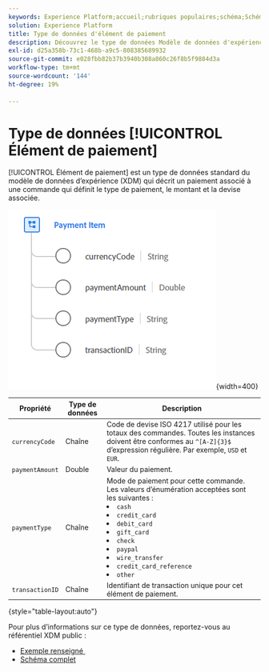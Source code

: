 ```yaml
---
keywords: Experience Platform;accueil;rubriques populaires;schéma;Schéma;XDM;champs;schémas;Schémas;élément de paiement;type de données;type de données;type de données;
solution: Experience Platform
title: Type de données d'élément de paiement
description: Découvrez le type de données Modèle de données d'expérience des articles de paiement (XDM).
exl-id: d25a358b-73c1-468b-a9c5-808385689932
source-git-commit: e028fbb82b37b3940b308a860c26f8b5f9884d3a
workflow-type: tm+mt
source-wordcount: '144'
ht-degree: 19%

---
```


# Type de données [!UICONTROL Élément de paiement]

[!UICONTROL Élément de paiement] est un type de données standard du modèle de données d’expérience (XDM) qui décrit un paiement associé à une commande qui définit le type de paiement, le montant et la devise associée.

![image de l’élément de paiement](../images/data-types/payment-item.PNG){width=400}

| Propriété | Type de données | Description |
| --- | --- | --- |
| `currencyCode` | Chaîne | Code de devise ISO 4217 utilisé pour les totaux des commandes. Toutes les instances doivent être conformes au `^[A-Z]{3}$` d’expression régulière. Par exemple, `USD` et `EUR`. |
| `paymentAmount` | Double | Valeur du paiement. |
| `paymentType` | Chaîne | Mode de paiement pour cette commande. Les valeurs d’énumération acceptées sont les suivantes : <li> `cash` </li> <li> `credit_card` </li> <li> `debit_card` </li> <li> `gift_card` </li> <li> `check` </li> <li> `paypal` </li> <li> `wire_transfer` </li> <li> `credit_card_reference` </li> <li> `other` </li> |
| `transactionID` | Chaîne | Identifiant de transaction unique pour cet élément de paiement. |

{style="table-layout:auto"}

Pour plus d’informations sur ce type de données, reportez-vous au référentiel XDM public :

* [&#x200B; Exemple renseigné &#x200B;](https://github.com/adobe/xdm/blob/master/components/datatypes/data/paymentitem.example.1.json)
* [Schéma complet](https://github.com/adobe/xdm/blob/master/components/datatypes/data/paymentitem.schema.json)

